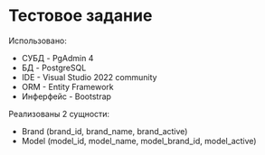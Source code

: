 # Тестовое задание

Использовано:

- СУБД - PgAdmin 4
- БД - PostgreSQL
- IDE - Visual Studio 2022 community
- ORM - Entity Framework
- Инферфейс - Bootstrap


Реализованы 2 сущности: 
- Brand (brand_id, brand_name, brand_active)
- Model (model_id, model_name, model_brand_id, model_active)
